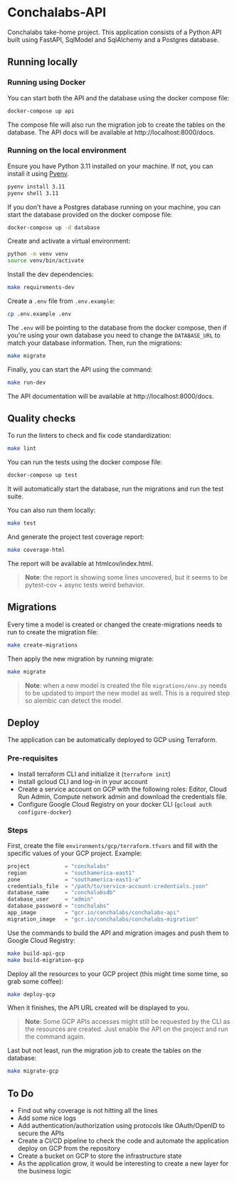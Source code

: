 # Conchalabs-API

Conchalabs take-home project. This application consists of a Python API built using FastAPI, SqlModel and SqlAlchemy 
and a Postgres database.

## Running locally

### Running using Docker

You can start both the API and the database using the docker compose file:

```bash
docker-compose up api
```

The compose file will also run the migration job to create the tables on the database. 
The API docs will be available at http://localhost:8000/docs.

### Running on the local environment

Ensure you have Python 3.11 installed on your machine. If not, you can install it using [Pyenv](https://github.com/pyenv/pyenv).

```bash
pyenv install 3.11
pyenv shell 3.11
```

If you don't have a Postgres database running on your machine, you can start the database provided on the docker compose file:

```bash
docker-compose up -d database
```

Create and activate a virtual environment:

```bash
python -m venv venv
source venv/bin/activate
```

Install the dev dependencies:

```bash
make requirements-dev
```

Create a `.env` file from `.env.example`:

```bash
cp .env.example .env
```

The `.env` will be pointing to the database from the docker compose, then if you're using your own database 
you need to change the `DATABASE_URL` to match your database information.
Then, run the migrations:

```bash
make migrate
```

Finally, you can start the API using the command:

```bash
make run-dev
```

The API documentation will be available at http://localhost:8000/docs.

## Quality checks

To run the linters to check and fix code standardization:

```bash
make lint
```

You can run the tests using the docker compose file:

```bash
docker-compose up test
```

It will automatically start the database, run the migrations and run the test suite.

You can also run them locally: 

```bash
make test
```

And generate the project test coverage report:

```bash
make coverage-html
```

The report will be available at htmlcov/index.html.

> **Note**: the report is showing some lines uncovered, but it seems to be pytest-cov + async tests weird behavior.

## Migrations

Every time a model is created or changed the create-migrations needs to run to create the migration file:

```bash
make create-migrations
```

Then apply the new migration by running migrate:

```bash
make migrate
```

> **Note**: when a new model is created the file `migrations/env.py` needs to be updated to import the new model as well.
> This is a required step so alembic can detect the model.

## Deploy

The application can be automatically deployed to GCP using Terraform.

### Pre-requisites

* Install terraform CLI and initialize it (`terraform init`)
* Install gcloud CLI and log-in in your account
* Create a service account on GCP with the following roles: Editor, Cloud Run Admin, Compute network admin and download the credentials file. 
* Configure Google Cloud Registry on your docker CLI (`gcloud auth configure-docker`)

### Steps

First, create the file `environments/gcp/terraform.tfvars` and fill with the specific values of your GCP project. Example:

```terraform
project           = "conchalabs"
region            = "southamerica-east1"
zone              = "southamerica-east1-a"
credentials_file  = "/path/to/service-account-credentials.json"
database_name     = "conchalabsdb"
database_user     = "admin"
database_password = "conchalabs"
app_image         = "gcr.io/conchalabs/conchalabs-api"
migration_image   = "gcr.io/conchalabs/conchalabs-migration"
```

Use the commands to build the API and migration images and push them to Google Cloud Registry:

```bash
make build-api-gcp
make build-migration-gcp
```

Deploy all the resources to your GCP project (this might time some time, so grab some coffee):

```bash
make deploy-gcp
```

When it finishes, the API URL created will be displayed to you. 

> **Note**: Some GCP APIs accesses might still be requested by the CLI as the resources are created.
> Just enable the API on the project and run the command again.

Last but not least, run the migration job to create the tables on the database:

```bash
make migrate-gcp
```

## To Do

* Find out why coverage is not hitting all the lines
* Add some nice logs
* Add authentication/authorization using protocols like OAuth/OpenID to secure the APIs
* Create a CI/CD pipeline to check the code and automate the application deploy on GCP from the repository
* Create a bucket on GCP to store the infrastructure state
* As the application grow, it would be interesting to create a new layer for the business logic